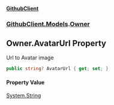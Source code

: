 #### [GithubClient](index 'index')
### [GithubClient.Models](GithubClient.Models 'GithubClient.Models').[Owner](GithubClient.Models.Owner 'GithubClient.Models.Owner')

## Owner.AvatarUrl Property

Url to Avatar image

```csharp
public string? AvatarUrl { get; set; }
```

#### Property Value
[System.String](https://docs.microsoft.com/en-us/dotnet/api/System.String 'System.String')